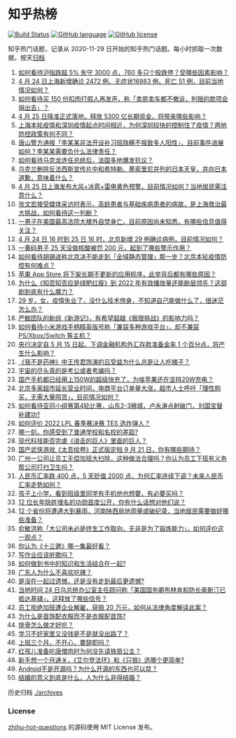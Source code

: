 # 知乎热榜
[![Build Status](https://github.com/ToWeLong/zhihu-hot-questions/workflows/CI/badge.svg)](https://github.com/ToWeLong/zhihu-hot-questions/actions)
[![GitHub language](https://img.shields.io/badge/language-golang-orange.svg)](https://golang.org/)
[![GitHub license](https://img.shields.io/github/license/ToWeLong/zhihu-hot-questions)](https://github.com/ToWeLong/zhihu-hot-questions/blob/main/LICENSE)

知乎热门话题，记录从 2020-11-29 日开始的知乎热门话题。每小时抓取一次数据，按天[归档](./archives)

<!-- BEGIN -->

1. [如何看待沪指跌超 5% 失守 3000 点，760 多只个股跌停？受哪些因素影响？](https://www.zhihu.com/question/529914553)
1. [4 月 24 日上海新增确诊 2472 例、无症状16983 例、死亡 51 例，目前当地情况如何？](https://www.zhihu.com/question/529868526)
1. [如何看待买 150 份扣肉打假人再发声，称「卖房卖车都不撤诉，判赔的款项会捐出去」？](https://www.zhihu.com/question/529869474)
1. [4 月 25 日降准正式落地，释放 5300 亿长期资金，将带来哪些影响？](https://www.zhihu.com/question/529899103)
1. [上海本轮疫情和深圳疫情起点时间相近，为何深圳较快的控制住了疫情？两地防控政策有何不同？](https://www.zhihu.com/question/524151453)
1. [唐山警方通报「李某某非法开设补习班隐瞒不报致多人阳性」，目前事件进展如何？李某某需要负什么法律责任？](https://www.zhihu.com/question/529617448)
1. [如何看待马克龙连任总统后，法国多地爆发抗议？](https://www.zhihu.com/question/529901518)
1. [乌克兰删除反法西斯宣传片中和希特勒、墨索里尼并列的日本天皇，并向日本道歉，意味着什么？](https://www.zhihu.com/question/529868035)
1. [4 月 25 日上海发布大风+冰雹+雷电黄色预警，目前情况如何？当地居民需注意什么？](https://www.zhihu.com/question/529948393)
1. [张文宏接受媒体采访时表示，高龄患者与基础疾病患者的病故，是上海救治最大挑战，如何看待这一判断？](https://www.zhihu.com/question/529834467)
1. [一男子在美国最高法院大楼外自焚身亡，目前原因尚未知悉，有哪些信息值得关注？](https://www.zhihu.com/question/529775457)
1. [4 月 24 日 16 时到 25 日 16 时，北京新增 29 例确诊病例，目前情况如何？](https://www.zhihu.com/question/529943370)
1. [一黄码男子 25 天没做核酸被罚 200 元，起到了哪些警示作用？](https://www.zhihu.com/question/529536647)
1. [如何看待胡锡进称北京决不能走到「全域静态管理」那一步？北京本轮疫情防控有何难点？](https://www.zhihu.com/question/529945627)
1. [苹果 App Store 将下架长期不更新的应用程序，此举背后都有哪些原因？](https://www.zhihu.com/question/529807498)
1. [为什么《知否知否应是绿肥红瘦》到 2022 年有效播放量还能断层领先？这部剧到底有什么魔力？](https://www.zhihu.com/question/527678422)
1. [29 岁，女，疫情失业了，没什么技术傍身，不知道自己能做什么了，很迷茫怎么办？](https://www.zhihu.com/question/529385354)
1. [严敏团队的新综《新游记》，有希望超越《极限挑战》的影响力吗？](https://www.zhihu.com/question/496614184)
1. [如何看待小米游戏手柄精英版号称「兼容多种游戏平台」，却不兼容 PS/Xbox/Switch 等主机？](https://www.zhihu.com/question/529909454)
1. [央行决定自 5 月 15 日起，下调金融机构外汇存款准备金率 1 个百分点，将产生什么影响？](https://www.zhihu.com/question/529972970)
1. [《我不是药神》中王传君饰演的吕受益为什么总是让人吃橘子？](https://www.zhihu.com/question/283997452)
1. [宇宙的尽头真的是考公或者考编吗？](https://www.zhihu.com/question/485607435)
1. [国产手机都已经用上150W的超级快充了，为啥苹果还在坚持20W充电？](https://www.zhihu.com/question/524071509)
1. [北京多家超市延长营业时间，电商平台订单量大涨，超市人士呼吁「理性购买，无需大量囤货」，目前情况如何？](https://www.zhihu.com/question/529879995)
1. [如何看待亚冠小组赛第4轮比赛，山东2-3狮城，卢永涛点射破门，刘国宝替补建功?](https://www.zhihu.com/question/529836146)
1. [如何评价 2022 LPL 春季赛决赛 TES 选炸弹人？](https://www.zhihu.com/question/529698462)
1. [哪一刻，你感受到了普通学校和名校的差距?](https://www.zhihu.com/question/335633281)
1. [现代科技能否完虐《进击的巨人》里面的巨人？](https://www.zhihu.com/question/35194570)
1. [国产武侠游戏《太吾绘卷》正式版定档 9 月 21 日，你有哪些期待？](https://www.zhihu.com/question/529874527)
1. [广州一公司让员工无偿加班大扫除，这种做法合理吗？你认为员工下班有义务帮公司打扫卫生吗？](https://www.zhihu.com/question/529944547)
1. [人民币汇率跌 400 点，5 天贬值 2000 点，为何汇率连续下调？未来人民币汇率走势如何？](https://www.zhihu.com/question/529913304)
1. [孩子上小学，看到班级里同学有手机他也想要，有必要买吗？](https://www.zhihu.com/question/512802260)
1. [12 位长年隐姓埋名的功勋首度公开，你有什么话想对他们说？](https://www.zhihu.com/question/529938126)
1. [12 个省份将遭遇大到暴雨，河南陕西局地雨量或破纪录，当地居民需要做好哪些准备？](https://www.zhihu.com/question/529816732)
1. [俞敏洪称「大公司未必是终生工作取向，无非是为了锻炼能力」，如何评价这一观点？](https://www.zhihu.com/question/529889198)
1. [你认为《十三邀》哪一集最好看？](https://www.zhihu.com/question/295323912)
1. [写作业应该听歌吗？](https://www.zhihu.com/question/529437027)
1. [如何做到书中的知识和生活结合在一起?](https://www.zhihu.com/question/529870975)
1. [广东人为什么不喜欢吃辣？](https://www.zhihu.com/question/30259238)
1. [是没在一起过遗憾，还是没有走到最后更遗憾?](https://www.zhihu.com/question/528629671)
1. [当地时间 24 日乌总统办公室主任顾问称「美国国务卿布林肯和防长奥斯汀已抵达基辅」，这释放了哪些信号？](https://www.zhihu.com/question/529903089)
1. [员工拒绝加班遭企业解雇，获赔 20 万元，如何从法律角度解读此案？](https://www.zhihu.com/question/529885063)
1. [为什么是首饰配衣服而不是衣服配首饰?](https://www.zhihu.com/question/526019948)
1. [排骨怎么做才好吃？](https://www.zhihu.com/question/441487779)
1. [学习不好家里又没钱是不是就没出路了？](https://www.zhihu.com/question/529870772)
1. [上班三个月，不开心，要辞职吗？](https://www.zhihu.com/question/529534898)
1. [红孩儿准备吃唐僧肉时为何没先请铁扇公主？](https://www.zhihu.com/question/526278132)
1. [新手想一个月通关，《艾尔登法环》和《只狼》选哪个更简单?](https://www.zhihu.com/question/527986274)
1. [Android不是开源吗？为什么开源的东西也可以禁？](https://www.zhihu.com/question/524494782)
1. [结婚的意义到底是什么，人为什么非得结婚？](https://www.zhihu.com/question/529889384)

<!-- END -->

历史归档 [./archives](./archives)


### License
[zhihu-hot-questions](https://github.com/towelong/zhihu-hot-questions) 的源码使用 MIT License 发布。